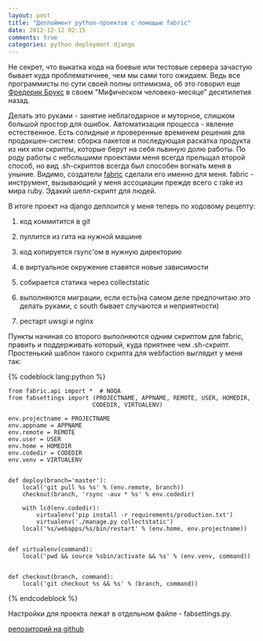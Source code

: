 ```yaml
---
layout: post
title: "Деплоймент python-проектов с помощью fabric"
date: 2012-12-12 02:15
comments: true
categories: python deployment django
---
```

Не секрет, что выкатка кода на боевые или тестовые сервера зачастую бывает куда проблематичнее, чем мы сами того ожидаем. Ведь все программисты по сути своей полны оптимизма, об это говорил еще [Фредерик Брукс](http://ru.wikipedia.org/wiki/%D0%91%D1%80%D1%83%D0%BA%D1%81,_%D0%A4%D1%80%D0%B5%D0%B4%D0%B5%D1%80%D0%B8%D0%BA) в своем "Мифическом человеко-месяце" десятилетия назад.

<!--more-->

Делать это руками - занятие неблагодарное и муторное, слишком большой простор для ошибок. Автоматизация процесса - явление естественное. Есть солидные и проверенные временем решения для продакшен-систем: сборка пакетов и последующая раскатка продукта из них или скрипты, которые берут на себя львиную долю работы. По роду работы с небольшими проектами меня всегда прельщал второй способ, но вид .sh-скриптов всегда был способен вогнать меня в уныние. 
Видимо, создатели [fabric](http://docs.fabfile.org/en/1.4.3/) сделали его именно для меня. fabric - инструмент, вызывающий у меня ассоциации прежде всего с rake из мира ruby. Эдакий шелл-скрипт для людей.

В итоге проект на django деплоится у меня теперь по ходовому рецепту:

1. код коммитится в git
   
2. пуллится из гита на нужной машине
   
3. код копируется rsync'ом в нужную директорию
   
4. в виртуальное окружение ставятся новые зависимости
   
5. собирается статика через collectstatic
   
6. выполняются миграции, если есть(на самом деле предпочитаю это делать руками, с south бывает случаются и неприятности)
   
7. рестарт uwsgi и nginx
   

Пункты начиная со второго выполняются одним скриптом для fabric, править и поддерживать который, куда приятнее чем .sh-скрипт. Простенький шаблон такого скрипта для webfaction выглядит у меня так:

{% codeblock lang:python %}

    from fabric.api import *  # NOQA
    from fabsettings import (PROJECTNAME, APPNAME, REMOTE, USER, HOMEDIR,
                            CODEDIR, VIRTUALENV)

    env.projectname = PROJECTNAME
    env.appname = APPNAME
    env.remote = REMOTE
    env.user = USER
    env.home = HOMEDIR
    env.codedir = CODEDIR
    env.venv = VIRTUALENV


    def deploy(branch='master'):
        local('git pull %s %s' % (env.remote, branch))
        checkout(branch, 'rsync -auv * %s' % env.codedir)

        with lcd(env.codedir):
            virtualenv('pip install -r requirements/production.txt')
            virtualenv('./manage.py collectstatic')
        local('%s/webapps/%s/bin/restart' % (env.home, env.projectname))


    def virtualenv(command):
        local('pwd && source %sbin/activate && %s' % (env.venv, command))


    def checkout(branch, command):
        local('git checkout %s && %s' % (branch, command))

{% endcodeblock %}

Настройки для проекта лежат в отдельном файле - fabsettings.py.

[репозиторий на github](https://github.com/dredozubov/webfaction-django-fabric)
